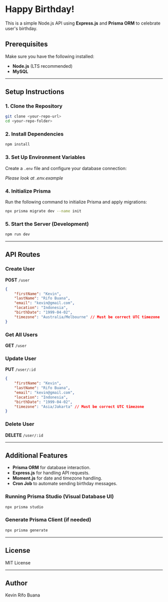 # Happy Birthday!

This is a simple Node.js API using **Express.js** and **Prisma ORM** to celebrate user's birthday.

## Prerequisites

Make sure you have the following installed:
- **Node.js** (LTS recommended)
- **MySQL**

---

## Setup Instructions

### 1. Clone the Repository
```sh
git clone <your-repo-url>
cd <your-repo-folder>
```

### 2. Install Dependencies
```sh
npm install
```

### 3. Set Up Environment Variables
Create a `.env` file and configure your database connection:

_Please look at .env.example_

### 4. Initialize Prisma
Run the following command to initialize Prisma and apply migrations:
```sh
npx prisma migrate dev --name init
```

### 5. Start the Server (Development)
```sh
npm run dev  
```

---

## API Routes

### Create User
**POST** `/user`
```json
{
    "firstName": "Kevin",
    "lastName": "Rifo Buana",
    "email": "kevin@gmail.com",
    "location": "Indonesia",
    "birthDate": "1999-04-02",
    "timezone": "Australia/Melbourne" // Must be correct UTC timezone
}
```

### Get All Users
**GET** `/user`

### Update User
**PUT** `/user/:id`
```json
{
    "firstName": "Kevin",
    "lastName": "Rifo Buana",
    "email": "kevin@gmail.com",
    "location": "Indonesia",
    "birthDate": "1999-04-02",
    "timezone": "Asia/Jakarta" // Must be correct UTC timezone
}
```

### Delete User
**DELETE** `/user/:id`

---

## Additional Features
- **Prisma ORM** for database interaction.
- **Express.js** for handling API requests.
- **Moment.js** for date and timezone handling.
- **Cron Job** to automate sending birthday messages.

### Running Prisma Studio (Visual Database UI)
```sh
npx prisma studio
```

### Generate Prisma Client (if needed)
```sh
npx prisma generate
```

---

## License
MIT License

---

## Author
Kevin Rifo Buana

